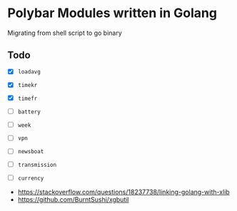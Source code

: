 # Polybar Modules written in Golang
Migrating from shell script to go binary

## Todo
- [x] `loadavg`
- [x] `timekr`
- [x] `timefr`
- [ ] `battery`
- [ ] `week`
- [ ] `vpn`
- [ ] `newsboat`
- [ ] `transmission`
- [ ] `currency`


- https://stackoverflow.com/questions/18237738/linking-golang-with-xlib
- https://github.com/BurntSushi/xgbutil
